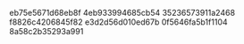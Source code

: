 eb75e5671d68eb8f
4eb933994685cb54
35236573911a2468
f8826c4206845f82
e3d2d56d010ed67b
0f5646fa5b1f1104
8a58c2b35293a991
